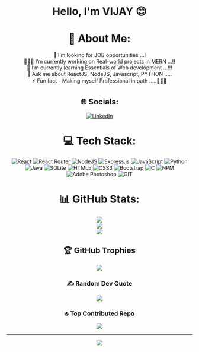 <h1 align="center">Hello, I'm VIJAY 😊</h1>

<div align="center">
  
# 💫 About Me:
🔭  I’m looking for JOB opportunities ...!<br>👨🏻‍💻  I’m currently working on Real-world projects in MERN ...!!<br>🌱 I’m currently learning Essentials of Web development ...!!!<br>💬 Ask me about ReactJS, NodeJS, Javascript, PYTHON .....<br>⚡ Fun fact - Making myself Professional in path .....👨🏻‍🎓


## 🌐 Socials:
[![LinkedIn](https://img.shields.io/badge/LinkedIn-%230077B5.svg?logo=linkedin&logoColor=white)](https://linkedin.com/in/vijaykumarpeddagari) 

# 💻 Tech Stack:
![React](https://img.shields.io/badge/react-%2320232a.svg?style=for-the-badge&logo=react&logoColor=%2361DAFB) ![React Router](https://img.shields.io/badge/React_Router-CA4245?style=for-the-badge&logo=react-router&logoColor=white) ![NodeJS](https://img.shields.io/badge/node.js-6DA55F?style=for-the-badge&logo=node.js&logoColor=white) ![Express.js](https://img.shields.io/badge/express.js-%23404d59.svg?style=for-the-badge&logo=express&logoColor=%2361DAFB) ![JavaScript](https://img.shields.io/badge/javascript-%23323330.svg?style=for-the-badge&logo=javascript&logoColor=%23F7DF1E) ![Python](https://img.shields.io/badge/python-3670A0?style=for-the-badge&logo=python&logoColor=ffdd54) ![Java](https://img.shields.io/badge/java-%23ED8B00.svg?style=for-the-badge&logo=openjdk&logoColor=white) ![SQLite](https://img.shields.io/badge/sqlite-%2307405e.svg?style=for-the-badge&logo=sqlite&logoColor=white) ![HTML5](https://img.shields.io/badge/html5-%23E34F26.svg?style=for-the-badge&logo=html5&logoColor=white) ![CSS3](https://img.shields.io/badge/css3-%231572B6.svg?style=for-the-badge&logo=css3&logoColor=white) ![Bootstrap](https://img.shields.io/badge/bootstrap-%238511FA.svg?style=for-the-badge&logo=bootstrap&logoColor=white) ![C](https://img.shields.io/badge/c-%2300599C.svg?style=for-the-badge&logo=c&logoColor=white) ![NPM](https://img.shields.io/badge/NPM-%23CB3837.svg?style=for-the-badge&logo=npm&logoColor=white) ![Adobe Photoshop](https://img.shields.io/badge/adobe%20photoshop-%2331A8FF.svg?style=for-the-badge&logo=adobe%20photoshop&logoColor=white) ![GIT](https://img.shields.io/badge/Git-fc6d26?style=for-the-badge&logo=git&logoColor=white)
# 📊 GitHub Stats:
![](https://github-readme-stats.vercel.app/api?username=VijayKumarPeddagari&theme=radical&hide_border=false&include_all_commits=true&count_private=true)<br/>
![](https://github-readme-streak-stats.herokuapp.com/?user=VijayKumarPeddagari&theme=radical&hide_border=false)<br/>
![](https://github-readme-stats.vercel.app/api/top-langs/?username=VijayKumarPeddagari&theme=radical&hide_border=false&include_all_commits=true&count_private=true&layout=compact)

## 🏆 GitHub Trophies
![](https://github-profile-trophy.vercel.app/?username=VijayKumarPeddagari&theme=radical&no-frame=true&no-bg=true&margin-w=4)

### ✍️ Random Dev Quote
![](https://quotes-github-readme.vercel.app/api?type=horizontal&theme=radical)

### 🔝 Top Contributed Repo
![](https://github-contributor-stats.vercel.app/api?username=VijayKumarPeddagari&limit=5&theme=radical&combine_all_yearly_contributions=true)

---
[![](https://visitcount.itsvg.in/api?id=VijayKumarPeddagari&icon=5&color=10)](https://visitcount.itsvg.in)
</div>

<!-- Proudly created with GPRM ( https://gprm.itsvg.in ) -->
